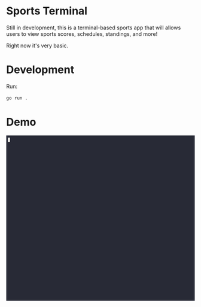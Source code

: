 # Sports Terminal

Still in development, this is a terminal-based sports app that will allows users to view sports scores, schedules, standings, and more!

Right now it's very basic.

# Development
Run:

```bash
go run .
```

# Demo
![Sports Terminal Demo](docs/demorealv2.gif "Demo")


